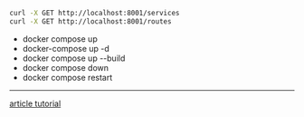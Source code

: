 ```bash
curl -X GET http://localhost:8001/services
curl -X GET http://localhost:8001/routes

```

- docker compose up
- docker-compose up -d
- docker compose up --build
- docker compose down
- docker compose restart

---

[article tutorial](https://www.digitalocean.com/community/tutorials/how-to-implement-caching-in-node-js-using-redis)
